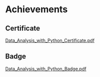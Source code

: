 

# Achievements
## Certificate
[Data_Analysis_with_Python_Certificate.pdf](https://prod-files-secure.s3.us-west-2.amazonaws.com/03e82b26-cccb-4906-bb56-adabcbdc0655/1aa3a050-2338-4a85-85d5-899bad17a31c/Data_Analysis_with_Python_Certificate.pdf?X-Amz-Algorithm=AWS4-HMAC-SHA256&X-Amz-Content-Sha256=UNSIGNED-PAYLOAD&X-Amz-Credential=ASIAZI2LB466SNIJK3F7%2F20250204%2Fus-west-2%2Fs3%2Faws4_request&X-Amz-Date=20250204T182001Z&X-Amz-Expires=3600&X-Amz-Security-Token=IQoJb3JpZ2luX2VjEBoaCXVzLXdlc3QtMiJIMEYCIQD%2BSPbOrkJEy%2FODD2EK4YiEN%2B%2BS73EsZBBqnnLE84SDGwIhAIhBNgtOWc51bZ7fiQLqsqhTufPeJ1moNBbg2I1T9xXoKv8DCDMQABoMNjM3NDIzMTgzODA1Igz0Ixh906McTN%2ByjWAq3AOQ6l0ltRQj5sGUp145zXiG1JPqkGNLJx6M8YUOTWTlX7CytXA1M1uxGCjr8UHDKhP%2FgUibGkm4pQe8j4n5meFhdE%2BYqjJshlaWtaPEHd4JlN7iPvWfk%2Bta1m6fQ1c1QDdCotSjXoHy4dZWcT9YZypjSt%2Fdr%2B2gpkYKh%2BJb7R84wu4lWoN0ufwhZkO4XwSoohl9gjzrLCg4CwV4mjkvI53u3omkJ6HwOrw376AFoeTFOLuw%2BPpgO2GimChyxk7bEFZYg3aPJlRIP%2F%2BWcajojfdYciTTvKnEtZqHpRqxEEFVcCOhVpdNkTs2TpubSX9GSe7uXifJSy4AdjtxQ%2F463vvjmhLyIeoc5z8mNsiN7WciJpIfrYoQWKS30wDSVIC%2FttPIKm294RqsyKHzzuCspSSZjBwEEUT5isBBbh92sLJRESyaP2wI72iDsMx4RS2SDZFwQqym72%2BwJGeErvCoRihfh8qV%2BzAPoQ%2FR4GzYGgXyayKIUF83QL0fMAf%2FdZN%2B%2FTiuYGaZQuTVDpWRuGkFvVMFFeOXckuAhlTDuEEclb6h8HCIPBJLHJojLLo95NG835w%2Fm0hgos5284vb9xYBefsO5xXUfLiJfMhvZQYgzY%2BooYhGjCM84wBQ34R6DjDuoIm9BjqkAb93tOMo%2BBqQxyATDXSFCtznirReZoSQGML9sASEAWAa7AGj6hSjMQ6BX3Jy%2FLD46d%2ByikGPpDOiR5a4hqtfnlmtltzXPSTvyPtnbm1qgs1FwJDFsvHjTOnWq8V8BNFNFg6LbgFsoZm6zR1g6l8TiW9%2FPl4zo9dsKHNhcOX7FqMzAS9XxUIf0hjfR7l0nJxO9L3EY2eChiRqhCRFUdYNjSlq%2FpTt&X-Amz-Signature=1f74a3f34b36df32d598ac2ae1eba79c37351a33e1babcd32e47bb3c5646c8bf&X-Amz-SignedHeaders=host&x-id=GetObject)
## Badge
[Data_Analysis_with_Python_Badge.pdf](https://prod-files-secure.s3.us-west-2.amazonaws.com/03e82b26-cccb-4906-bb56-adabcbdc0655/4fa9bcf8-b584-40dd-8775-c0bfadf6a6f0/Data_Analysis_with_Python_Badge.pdf?X-Amz-Algorithm=AWS4-HMAC-SHA256&X-Amz-Content-Sha256=UNSIGNED-PAYLOAD&X-Amz-Credential=ASIAZI2LB466SNIJK3F7%2F20250204%2Fus-west-2%2Fs3%2Faws4_request&X-Amz-Date=20250204T182001Z&X-Amz-Expires=3600&X-Amz-Security-Token=IQoJb3JpZ2luX2VjEBoaCXVzLXdlc3QtMiJIMEYCIQD%2BSPbOrkJEy%2FODD2EK4YiEN%2B%2BS73EsZBBqnnLE84SDGwIhAIhBNgtOWc51bZ7fiQLqsqhTufPeJ1moNBbg2I1T9xXoKv8DCDMQABoMNjM3NDIzMTgzODA1Igz0Ixh906McTN%2ByjWAq3AOQ6l0ltRQj5sGUp145zXiG1JPqkGNLJx6M8YUOTWTlX7CytXA1M1uxGCjr8UHDKhP%2FgUibGkm4pQe8j4n5meFhdE%2BYqjJshlaWtaPEHd4JlN7iPvWfk%2Bta1m6fQ1c1QDdCotSjXoHy4dZWcT9YZypjSt%2Fdr%2B2gpkYKh%2BJb7R84wu4lWoN0ufwhZkO4XwSoohl9gjzrLCg4CwV4mjkvI53u3omkJ6HwOrw376AFoeTFOLuw%2BPpgO2GimChyxk7bEFZYg3aPJlRIP%2F%2BWcajojfdYciTTvKnEtZqHpRqxEEFVcCOhVpdNkTs2TpubSX9GSe7uXifJSy4AdjtxQ%2F463vvjmhLyIeoc5z8mNsiN7WciJpIfrYoQWKS30wDSVIC%2FttPIKm294RqsyKHzzuCspSSZjBwEEUT5isBBbh92sLJRESyaP2wI72iDsMx4RS2SDZFwQqym72%2BwJGeErvCoRihfh8qV%2BzAPoQ%2FR4GzYGgXyayKIUF83QL0fMAf%2FdZN%2B%2FTiuYGaZQuTVDpWRuGkFvVMFFeOXckuAhlTDuEEclb6h8HCIPBJLHJojLLo95NG835w%2Fm0hgos5284vb9xYBefsO5xXUfLiJfMhvZQYgzY%2BooYhGjCM84wBQ34R6DjDuoIm9BjqkAb93tOMo%2BBqQxyATDXSFCtznirReZoSQGML9sASEAWAa7AGj6hSjMQ6BX3Jy%2FLD46d%2ByikGPpDOiR5a4hqtfnlmtltzXPSTvyPtnbm1qgs1FwJDFsvHjTOnWq8V8BNFNFg6LbgFsoZm6zR1g6l8TiW9%2FPl4zo9dsKHNhcOX7FqMzAS9XxUIf0hjfR7l0nJxO9L3EY2eChiRqhCRFUdYNjSlq%2FpTt&X-Amz-Signature=6b696db1d0a05e1c0caf4134a8de4796e0ba7f4b14e08e8492444d76e20e516f&X-Amz-SignedHeaders=host&x-id=GetObject)
